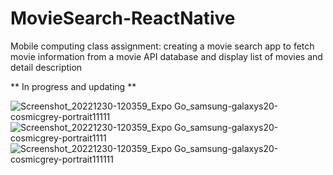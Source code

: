 # MovieSearch-ReactNative
Mobile computing class assignment: creating a movie search app to fetch movie 
information from a movie API database and display list of movies and detail description

** In progress and updating ** 


![Screenshot_20221230-120359_Expo Go_samsung-galaxys20-cosmicgrey-portrait11111](https://user-images.githubusercontent.com/78323898/210204289-cd2e7b78-6928-4e3c-bfc7-9d368523a32e.png)
![Screenshot_20221230-120359_Expo Go_samsung-galaxys20-cosmicgrey-portrait1111](https://user-images.githubusercontent.com/78323898/210204488-78ae7587-b4f3-411d-9ea1-1de90e63f952.png)
![Screenshot_20221230-120359_Expo Go_samsung-galaxys20-cosmicgrey-portrait111111](https://user-images.githubusercontent.com/78323898/210204497-4d3ec7cc-b031-4297-a0ce-2e9d8ae56341.png)
